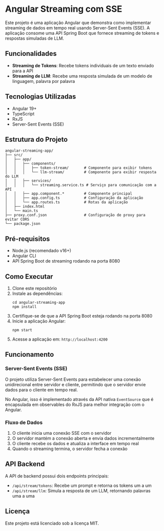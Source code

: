 # Angular Streaming com SSE

Este projeto é uma aplicação Angular que demonstra como implementar streaming de dados em tempo real usando Server-Sent Events (SSE). A aplicação consome uma API Spring Boot que fornece streaming de tokens e respostas simuladas de LLM.

## Funcionalidades

- **Streaming de Tokens**: Recebe tokens individuais de um texto enviado para a API
- **Streaming de LLM**: Recebe uma resposta simulada de um modelo de linguagem, palavra por palavra

## Tecnologias Utilizadas

- Angular 19+
- TypeScript
- RxJS
- Server-Sent Events (SSE)

## Estrutura do Projeto

```
angular-streaming-app/
├── src/
│   ├── app/
│   │   ├── components/
│   │   │   ├── token-stream/       # Componente para exibir tokens
│   │   │   └── llm-stream/         # Componente para exibir resposta do LLM
│   │   ├── services/
│   │   │   └── streaming.service.ts # Serviço para comunicação com a API
│   │   ├── app.component.*         # Componente principal
│   │   ├── app.config.ts           # Configuração da aplicação
│   │   └── app.routes.ts           # Rotas da aplicação
│   ├── index.html
│   └── main.ts
├── proxy.conf.json                 # Configuração de proxy para evitar CORS
└── package.json
```

## Pré-requisitos

- Node.js (recomendado v16+)
- Angular CLI
- API Spring Boot de streaming rodando na porta 8080

## Como Executar

1. Clone este repositório
2. Instale as dependências:
   ```
   cd angular-streaming-app
   npm install
   ```
3. Certifique-se de que a API Spring Boot esteja rodando na porta 8080
4. Inicie a aplicação Angular:
   ```
   npm start
   ```
5. Acesse a aplicação em: `http://localhost:4200`

## Funcionamento

### Server-Sent Events (SSE)

O projeto utiliza Server-Sent Events para estabelecer uma conexão unidirecional entre servidor e cliente, permitindo que o servidor envie dados para o cliente em tempo real. 

No Angular, isso é implementado através da API nativa `EventSource` que é encapsulada em observables do RxJS para melhor integração com o Angular.

### Fluxo de Dados

1. O cliente inicia uma conexão SSE com o servidor
2. O servidor mantém a conexão aberta e envia dados incrementalmente
3. O cliente recebe os dados e atualiza a interface em tempo real
4. Quando o streaming termina, o servidor fecha a conexão

## API Backend

A API de backend possui dois endpoints principais:

- `/api/stream/tokens`: Recebe um prompt e retorna os tokens um a um
- `/api/stream/llm`: Simula a resposta de um LLM, retornando palavras uma a uma

## Licença

Este projeto está licenciado sob a licença MIT.
